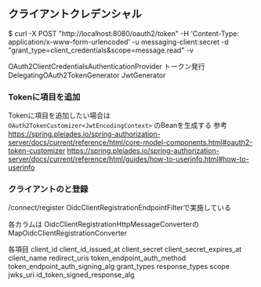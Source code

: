 ## クライアントクレデンシャル
$ curl -X POST "http://localhost:8080/oauth2/token" -H 'Content-Type: application/x-www-form-urlencoded' -u messaging-client:secret -d "grant_type=client_credentials&scope=message.read" -v

OAuth2ClientCredentialsAuthenticationProvider
トークン発行
DelegatingOAuth2TokenGenerator
JwtGenerator


### Tokenに項目を追加
Tokenに項目を追加したい場合は `OAuth2TokenCustomizer<JwtEncodingContext>` のBeanを生成する
参考
https://spring.pleiades.io/spring-authorization-server/docs/current/reference/html/core-model-components.html#oauth2-token-customizer
https://spring.pleiades.io/spring-authorization-server/docs/current/reference/html/guides/how-to-userinfo.html#how-to-userinfo

### クライアントのと登録
/connect/register
OidcClientRegistrationEndpointFilterで実施している

各カラムは
OidcClientRegistrationHttpMessageConverterの
MapOidcClientRegistrationConverter

各項目
client_id
client_id_issued_at
client_secret
client_secret_expires_at
client_name
redirect_uris
token_endpoint_auth_method
token_endpoint_auth_signing_alg
grant_types
response_types
scope
jwks_uri
id_token_signed_response_alg

